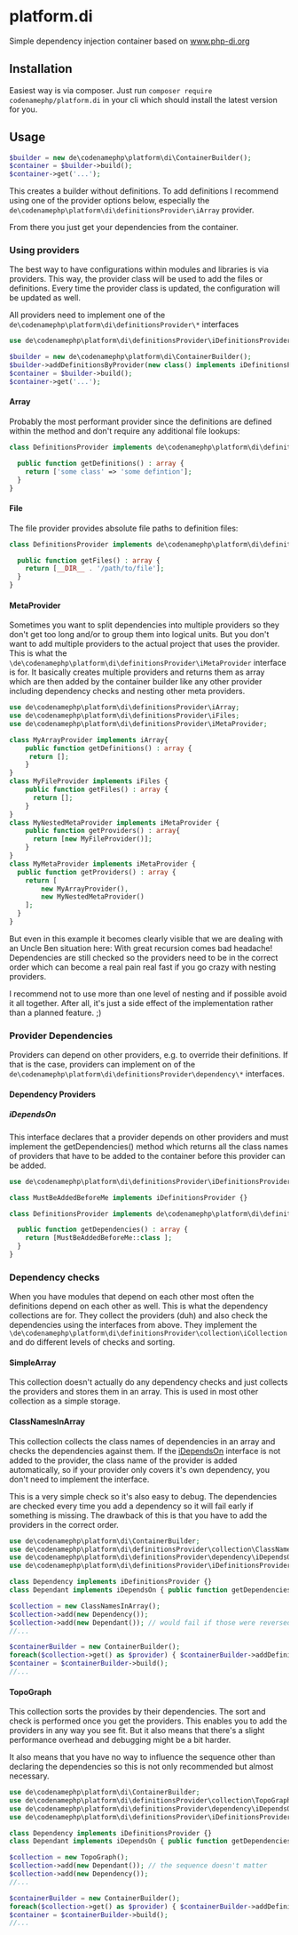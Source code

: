 # platform.di

Simple dependency injection container based on <a href="http://www.php-di.org" target="_blank">www.php-di.org</a>

## Installation

Easiest way is via composer. Just run `composer require codenamephp/platform.di` in your cli which should install the latest version for you.

## Usage

```php
$builder = new de\codenamephp\platform\di\ContainerBuilder();
$container = $builder->build();
$container->get('...');
```

This creates a builder without definitions. To add definitions I recommend using one of the provider options below, especially
the `de\codenamephp\platform\di\definitionsProvider\iArray` provider.

From there you just get your dependencies from the container.

### Using providers

The best way to have configurations within modules and libraries is via providers. This way, the provider class will be used to add the files or definitions. 
Every time the provider class is updated, the configuration will be updated as well.

All providers need to implement one of the `de\codenamephp\platform\di\definitionsProvider\*` interfaces

```php
use de\codenamephp\platform\di\definitionsProvider\iDefinitionsProvider;

$builder = new de\codenamephp\platform\di\ContainerBuilder();
$builder->addDefinitionsByProvider(new class() implements iDefinitionsProvider{});
$container = $builder->build();
$container->get('...');
```

#### Array

Probably the most performant provider since the definitions are defined within the method and don't require any additional file lookups:

```php
class DefinitionsProvider implements de\codenamephp\platform\di\definitionsProvider\iArray {

  public function getDefinitions() : array {
    return ['some class' => 'some defintion'];
  }
}
```

#### File

The file provider provides absolute file paths to definition files:

```php
class DefinitionsProvider implements de\codenamephp\platform\di\definitionsProvider\iFiles {

  public function getFiles() : array {
    return [__DIR__ . '/path/to/file'];
  }
}
```

#### MetaProvider

Sometimes you want to split dependencies into multiple providers so they don't get too long and/or to group them into logical units. But you don't want to add 
multiple providers to the actual project that uses the provider. This is what the `\de\codenamephp\platform\di\definitionsProvider\iMetaProvider` interface is
for. It basically creates multiple providers and returns them as array which are then added by the container builder like any other provider including 
dependency checks and nesting other meta providers.

```php
use de\codenamephp\platform\di\definitionsProvider\iArray;
use de\codenamephp\platform\di\definitionsProvider\iFiles;
use de\codenamephp\platform\di\definitionsProvider\iMetaProvider;

class MyArrayProvider implements iArray{
    public function getDefinitions() : array {
     return [];
    }
}
class MyFileProvider implements iFiles {
    public function getFiles() : array {
      return []; 
    }
}
class MyNestedMetaProvider implements iMetaProvider {
    public function getProviders() : array{
      return [new MyFileProvider()]; 
    }
}
class MyMetaProvider implements iMetaProvider {
  public function getProviders() : array {
    return [
        new MyArrayProvider(),
        new MyNestedMetaProvider()
    ];
  }
}
```

But even in this example it becomes clearly visible that we are dealing with an Uncle Ben situation here: With great recursion comes bad headache!
Dependencies are still checked so the providers need to be in the correct order which can become a real pain real fast if you go crazy with nesting providers.

I recommend not to use more than one level of nesting and if possible avoid it all together. After all, it's just a side effect of the implementation rather than
a planned feature. ;)

### Provider Dependencies

Providers can depend on other providers, e.g. to override their definitions. If that is the case, providers can implement on of the
`de\codenamephp\platform\di\definitionsProvider\dependency\*` interfaces.

#### Dependency Providers

##### iDependsOn

This interface declares that a provider depends on other providers and must implement the getDependencies() method which returns all the class names of 
providers that have to be added to the container before this provider can be added.

```php
use de\codenamephp\platform\di\definitionsProvider\iDefinitionsProvider;

class MustBeAddedBeforeMe implements iDefinitionsProvider {}

class DefinitionsProvider implements de\codenamephp\platform\di\definitionsProvider\dependency\iDependsOn {

  public function getDependencies() : array {
    return [MustBeAddedBeforeMe::class ];
  }
}
```

### Dependency checks

When you have modules that depend on each other most often the definitions depend on each other as well. This is what the dependency collections are for.
They collect the providers (duh) and also check the dependencies using the interfaces from above. They implement the 
`\de\codenamephp\platform\di\definitionsProvider\collection\iCollection` and do different levels of checks and sorting.

#### SimpleArray

This collection doesn't actually do any dependency checks and just collects the providers and stores them in an array. This is used in most other
collection as a simple storage.

#### ClassNamesInArray

This collection collects the class names of dependencies in an array and checks the dependencies against them. If the [iDependsOn](#idependson) interface is
not added to the provider, the class name of the provider is added automatically, so if your provider only covers it's own dependency, you don't need to 
implement the interface.

This is a very simple check so it's also easy to debug. The dependencies are checked every time you add a dependency so it will fail early if something is 
missing. The drawback of this is that you have to add the providers in the correct order.

```php
use de\codenamephp\platform\di\ContainerBuilder;
use de\codenamephp\platform\di\definitionsProvider\collection\ClassNamesInArray;
use de\codenamephp\platform\di\definitionsProvider\dependency\iDependsOn;
use de\codenamephp\platform\di\definitionsProvider\iDefinitionsProvider;

class Dependency implements iDefinitionsProvider {}
class Dependant implements iDependsOn { public function getDependencies() : array{ return [Dependency::class]; } }

$collection = new ClassNamesInArray();
$collection->add(new Dependency());
$collection->add(new Dependant()); // would fail if those were reversed
//...

$containerBuilder = new ContainerBuilder();
foreach($collection->get() as $provider) { $containerBuilder->addDefinitionsByProvider($provider); }
$container = $containerBuilder->build();
//...
```

#### TopoGraph

This collection sorts the provides by their dependencies. The sort and check is performed once you get the providers. This enables you to add the providers
in any way you see fit. But it also means that there's a slight performance overhead and debugging might be a bit harder.

It also means that you have no way to influence the sequence other than declaring the dependencies so this is not only recommended but almost
necessary.

```php
use de\codenamephp\platform\di\ContainerBuilder;
use de\codenamephp\platform\di\definitionsProvider\collection\TopoGraph;
use de\codenamephp\platform\di\definitionsProvider\dependency\iDependsOn;
use de\codenamephp\platform\di\definitionsProvider\iDefinitionsProvider;

class Dependency implements iDefinitionsProvider {}
class Dependant implements iDependsOn { public function getDependencies() : array{ return [Dependency::class]; } }

$collection = new TopoGraph();
$collection->add(new Dependant()); // the sequence doesn't matter
$collection->add(new Dependency());
//...

$containerBuilder = new ContainerBuilder();
foreach($collection->get() as $provider) { $containerBuilder->addDefinitionsByProvider($provider); } // Dependency will be returned/added first
$container = $containerBuilder->build();
//...
```